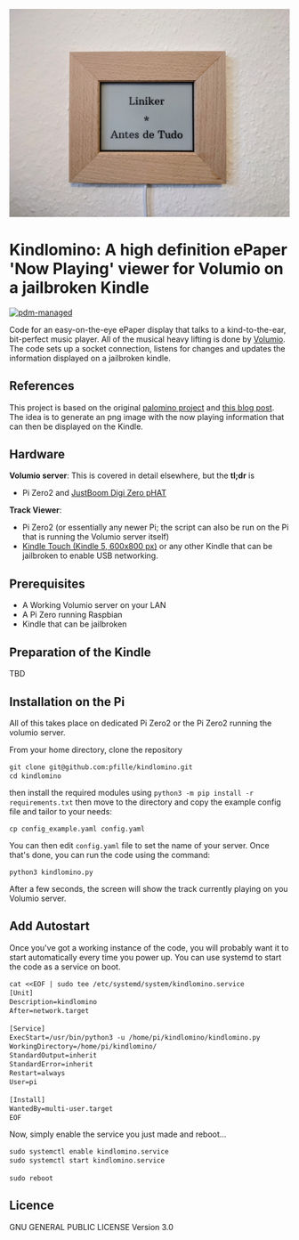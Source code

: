 ![Action Shot](/images/display.jpg)

# Kindlomino: A high definition ePaper 'Now Playing' viewer for Volumio on a jailbroken Kindle
[![pdm-managed](https://img.shields.io/badge/pdm-managed-blueviolet)](https://pdm.fming.dev)

Code for an easy-on-the-eye ePaper display that talks to a kind-to-the-ear, bit-perfect music player. All of the musical heavy lifting is done by [Volumio](https://github.com/volumio/Volumio2). The code sets up a socket connection, listens for changes and updates the information displayed on a jailbroken kindle.

## References
This project is based on the original [palomino project](https://github.com/veebch/palomino) and [this blog post](https://matthealy.com/kindle?utm_source=pocket_mylist). The idea is to generate an png image with the now playing information that can then be displayed on the Kindle.

## Hardware
**Volumio server**:
This is covered in detail elsewhere, but the **tl;dr** is

- Pi Zero2 and [JustBoom Digi Zero pHAT ](https://shop.justboom.co/collections/raspberry-pi-audio-boards/products/justboom-digi-zero-phat)

**Track Viewer**:
- Pi Zero2 (or essentially any newer Pi; the script can also be run on the Pi that is running the Volumio server itself)
- [Kindle Touch (Kindle 5, 600x800 px)](https://wiki.mobileread.com/wiki/Kindle_Touch) or any other Kindle that can be jailbroken to enable USB networking.


## Prerequisites
- A Working Volumio server on your LAN
- A Pi Zero running Raspbian
- Kindle that can be jailbroken

## Preparation of the Kindle
TBD

## Installation on the Pi

All of this takes place on dedicated Pi Zero2 or the Pi Zero2 running the volumio server. 

From your home directory, clone the repository 

```
git clone git@github.com:pfille/kindlomino.git
cd kindlomino
```

then install the required modules using `python3 -m pip install -r requirements.txt` then 
move to the directory and copy the example config file and tailor to your needs:
```
cp config_example.yaml config.yaml
```
You can then edit `config.yaml` file to set the name of your server.
Once that's done, you can run the code using the command:
```
python3 kindlomino.py
```
After a few seconds, the screen will show the track currently playing on you Volumio server.

## Add Autostart

Once you've got a working instance of the code, you will probably want it to start automatically every time you power up. You can use systemd to start the code as a service on boot.

```
cat <<EOF | sudo tee /etc/systemd/system/kindlomino.service
[Unit]
Description=kindlomino
After=network.target

[Service]
ExecStart=/usr/bin/python3 -u /home/pi/kindlomino/kindlomino.py
WorkingDirectory=/home/pi/kindlomino/
StandardOutput=inherit
StandardError=inherit
Restart=always
User=pi

[Install]
WantedBy=multi-user.target
EOF
```
Now, simply enable the service you just made and reboot...
```  
sudo systemctl enable kindlomino.service
sudo systemctl start kindlomino.service

sudo reboot
```
## Licence

GNU GENERAL PUBLIC LICENSE Version 3.0
 
